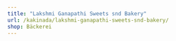 ```yaml
---
title: "Lakshmi Ganapathi Sweets snd Bakery"
url: /kakinada/lakshmi-ganapathi-sweets-snd-bakery/
shop: Bäckerei
---
```

